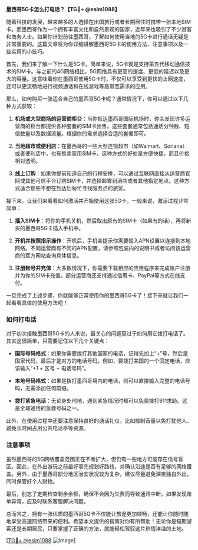 **墨西哥5G卡怎么打电话？【TG💪+ @esim1088】**

随着科技的发展，越来越多的人选择在出国旅行或者长期居住时携带一张本地SIM卡。而墨西哥作为一个拥有丰富文化和自然景观的国家，近年来也吸引了不少游客和商务人士。如果你计划前往墨西哥，了解如何使用当地的5G卡进行通话无疑是非常重要的。这篇文章将为你详细讲解墨西哥5G卡的使用方法、注意事项以及一些实用的小技巧。

首先，我们来了解一下什么是5G卡。简单来说，5G卡就是支持第五代移动通信技术的SIM卡。与之前的4G网络相比，5G网络具有更高的速度、更低的延迟以及更大的容量。这意味着你在墨西哥使用5G卡时，不仅可以享受到更快的上网速度，还可以更流畅地进行视频通话和在线游戏等高带宽需求的应用。

那么，如何购买一张适合自己的墨西哥5G卡呢？通常情况下，你可以通过以下几种方式获取：

1. **机场或大型商场的运营商柜台**：当你抵达墨西哥国际机场时，你会发现许多运营商的柜台都提供各种套餐的SIM卡出售。这些套餐通常包括通话分钟数、短信数量以及数据流量。根据你的需求选择合适的套餐即可。

2. **当地超市或便利店**：在墨西哥的一些大型连锁超市（如Walmart、Soriana）或者便利店中，也有售卖家用SIM卡。这种方式的好处是方便快捷，而且价格相对透明。

3. **线上订购**：如果你提前知道自己的行程安排，可以通过互联网直接从运营商官网或其他可信平台订购SIM卡，并选择邮寄到酒店或者其他指定地点。这种方式适合那些不想在到达后匆忙寻找服务点的旅客。

接下来，让我们来看看如何激活并开始使用这张5G卡。一般来说，激活过程非常简单：

1. **插入SIM卡**：将你的手机关机，然后取出原有的SIM卡（如果有的话），再将新买的墨西哥5G卡插入手机中。

2. **开机并按照指示操作**：开机后，手机会提示你需要输入APN设置以连接到本地网络。不同运营商有不同的APN配置，请参照包装内的说明书或者访问该运营商的官方网站查询具体信息。

3. **注册账号并充值**：大多数情况下，你需要下载相应的应用程序来完成账户注册并为你的SIM卡充值。部分运营商还支持通过信用卡、PayPal等方式在线支付。

一旦完成了上述步骤，你就能够正常使用你的墨西哥5G卡了！接下来就让我们一起看看具体的使用方法吧！

### 如何打电话

对于初次接触墨西哥5G卡的人来说，最关心的问题莫过于如何用它拨打电话了。其实这很简单，只需要记住以下几个关键点：

- **国际号码格式**：如果你需要拨打其他国家的电话，记得先加上“+”号，然后是国家代码，最后才是对方的电话号码。例如，要拨打美国的一个固定电话，应该输入“+1 + 区号 + 电话号码”。

- **本地号码格式**：如果是拨打墨西哥境内的电话，则可以直接输入完整的电话号码，无需添加任何前缀。

- **拨打紧急电话**：无论身处何地，遇到紧急情况时都可以免费拨打911求助。这是全球通用的急救号码之一。

此外，在使用过程中还要注意保持良好的通话礼仪，比如控制音量以免打扰他人、避免长时间占用公共电话亭等资源。

### 注意事项

虽然墨西哥的5G网络覆盖范围正在不断扩大，但仍有一些地方可能存在信号盲区。因此，在外出游玩之前最好事先规划好路线，并确认沿途是否有足够的网络覆盖。另外，由于墨西哥部分地区治安状况较为复杂，建议尽量避免深夜独自外出，同时保管好个人财物。

最后，别忘了定期检查剩余余额，确保不会因为欠费而导致通讯中断。如果发现账单异常，应及时联系客服解决问题。

总而言之，拥有一张优质的墨西哥5G卡不仅能让旅途更加顺畅，还能让你随时随地享受高速网络带来的便利。希望本文提供的指南对你有所帮助！无论你是短期游客还是长期居民，只要掌握了正确的方法，就能轻松驾驭这片热情洋溢的土地。

[[TG💪+ @esim1088](https://t.me/s/esim1088) ![Image](https://i.postimg.cc/4NQfJmqS/Snipaste-2025-05-13-00-14-12.png)]